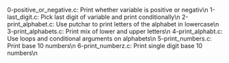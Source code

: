 0-positive_or_negative.c: Print whether variable is positive or negativ\n
1-last_digit.c: Pick last digit of variable and print conditionally\n
2-print_alphabet.c: Use putchar to print letters of the alphabet in lowercase\n
3-print_alphabets.c: Print mix of lower and upper letters\n
4-print_alphabt.c: Use loops and conditional arguments on alphabets\n
5-print_numbers.c: Print base 10 numbers\n
6-print_numberz.c: Print single digit base 10 numbers\n
